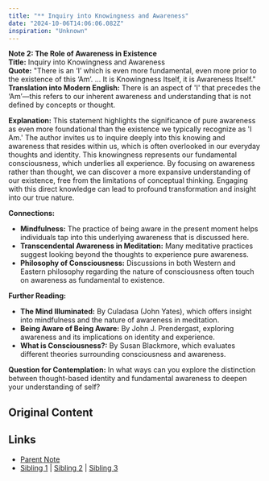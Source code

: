 ```yaml
---
title: "** Inquiry into Knowingness and Awareness"
date: "2024-10-06T14:06:06.082Z"
inspiration: "Unknown"
---
```


  
**Note 2: The Role of Awareness in Existence**  
**Title:** Inquiry into Knowingness and Awareness  
**Quote:** "There is an ‘I’ which is even more fundamental, even more prior to the existence of this ‘Am’. ... It is Knowingness Itself, it is Awareness Itself."  
**Translation into Modern English:** There is an aspect of 'I' that precedes the ‘Am’—this refers to our inherent awareness and understanding that is not defined by concepts or thought.  

**Explanation:** This statement highlights the significance of pure awareness as even more foundational than the existence we typically recognize as 'I Am.' The author invites us to inquire deeply into this knowing and awareness that resides within us, which is often overlooked in our everyday thoughts and identity. This knowingness represents our fundamental consciousness, which underlies all experience. By focusing on awareness rather than thought, we can discover a more expansive understanding of our existence, free from the limitations of conceptual thinking. Engaging with this direct knowledge can lead to profound transformation and insight into our true nature.  

**Connections:**  
- **Mindfulness:** The practice of being aware in the present moment helps individuals tap into this underlying awareness that is discussed here.  
- **Transcendental Awareness in Meditation:** Many meditative practices suggest looking beyond the thoughts to experience pure awareness.  
- **Philosophy of Consciousness:** Discussions in both Western and Eastern philosophy regarding the nature of consciousness often touch on awareness as fundamental to existence.  

**Further Reading:**  
- **The Mind Illuminated:** By Culadasa (John Yates), which offers insight into mindfulness and the nature of awareness in meditation.  
- **Being Aware of Being Aware:** By John J. Prendergast, exploring awareness and its implications on identity and experience.  
- **What is Consciousness?:** By Susan Blackmore, which evaluates different theories surrounding consciousness and awareness.  

**Question for Contemplation:** In what ways can you explore the distinction between thought-based identity and fundamental awareness to deepen your understanding of self?  


## Original Content



## Links

- [Parent Note](/parent-note.md)
- [Sibling 1](/zettel1.md) | [Sibling 2](/zettel2.md) | [Sibling 3](/zettel3.md)
